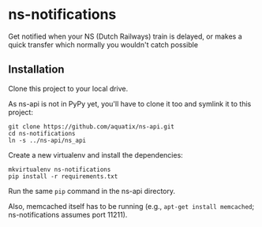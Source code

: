 # ns-notifications
Get notified when your NS (Dutch Railways) train is delayed, or makes a quick transfer which normally you wouldn't catch possible

## Installation

Clone this project to your local drive.

As ns-api is not in PyPy yet, you'll have to clone it too and symlink it to this project:

```
git clone https://github.com/aquatix/ns-api.git
cd ns-notifications
ln -s ../ns-api/ns_api
```

Create a new virtualenv and install the dependencies:

```
mkvirtualenv ns-notifications
pip install -r requirements.txt
```

Run the same `pip` command in the ns-api directory.

Also, memcached itself has to be running (e.g., `apt-get install memcached`; ns-notifications assumes port 11211).
